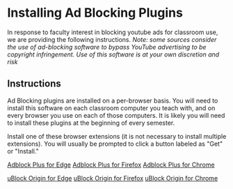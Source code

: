 # Installing Ad Blocking Plugins
In response to faculty interest in blocking youtube ads for classroom use, we are providing the following instructions. *Note: some sources consider the use of ad-blocking software to bypass YouTube advertising to be copyright infringement. Use of this software is at your own discretion and risk*

## Instructions
Ad Blocking plugins are installed on a per-browser basis. You will need to install this software on each classroom computer you teach with, and on every browser you use on each of those computers. It is likely you will need to install these plugins at the beginning of every semester.

Install one of these browser extensions (it is not necessary to install multiple extensions). You will usually be prompted to click a button labeled as "Get" or "Install."

[Adblock Plus for Edge](https://microsoftedge.microsoft.com/addons/detail/adblock-plus-free-ad-bl/gmgoamodcdcjnbaobigkjelfplakmdhh)
[Adblock Plus for Firefox](https://addons.mozilla.org/en-US/firefox/addon/adblock-plus/)
[Adblock Plus for Chrome](https://chrome.google.com/webstore/detail/adblock-plus-free-ad-bloc/cfhdojbkjhnklbpkdaibdccddilifddb?hl=en-US)

[uBlock Origin for Edge](https://microsoftedge.microsoft.com/addons/detail/ublock-origin/odfafepnkmbhccpbejgmiehpchacaeak)
[uBlock Origin for Firefox](https://addons.mozilla.org/en-US/firefox/addon/ublock-origin/)
[uBlock Origin for Chrome](https://chrome.google.com/webstore/detail/ublock-origin/cjpalhdlnbpafiamejdnhcphjbkeiagm?hl=en)
